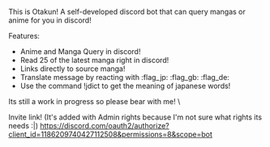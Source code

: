 This is Otakun! A self-developed discord bot that can query mangas or anime for you in discord!

Features:
- Anime and Manga Query in discord!
- Read 25 of the latest manga right in discord!
- Links directly to source manga!
- Translate message by reacting with :flag_jp: :flag_gb: :flag_de:
- Use the command !jdict to get the meaning of japanese words!

Its still a work in progress so please bear with me! \

Invite link! (It's added with Admin rights because I'm not sure what rights its needs :|)
https://discord.com/oauth2/authorize?client_id=1186209740427112508&permissions=8&scope=bot
 
